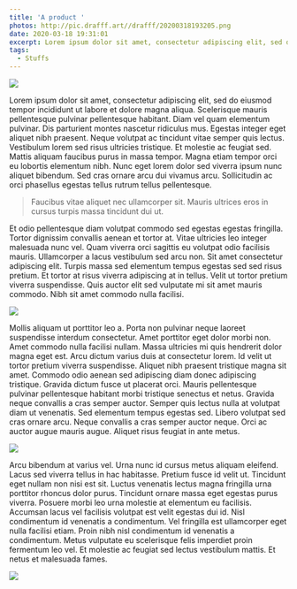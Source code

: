 ```yaml
---
title: 'A product '
photos: http://pic.drafff.art//drafff/20200318193205.png
date: 2020-03-18 19:31:01
excerpt: Lorem ipsum dolor sit amet, consectetur adipiscing elit, sed do eiusmod tempor incididunt ut labore et dolore magna aliqua. Ut enim ad minim veniam, quis nostrud exercitation ullamco laboris nisi ut aliquip ex ea commodo consequat. 
tags:
  - Stuffs
---
```



![](http://pic.drafff.art//drafff/20200318193407.png)

  
Lorem ipsum dolor sit amet, consectetur adipiscing elit, sed do eiusmod tempor incididunt ut labore et dolore magna aliqua. Scelerisque mauris pellentesque pulvinar pellentesque habitant. Diam vel quam elementum pulvinar. Dis parturient montes nascetur ridiculus mus. Egestas integer eget aliquet nibh praesent. Neque volutpat ac tincidunt vitae semper quis lectus. Vestibulum lorem sed risus ultricies tristique. Et molestie ac feugiat sed. Mattis aliquam faucibus purus in massa tempor. Magna etiam tempor orci eu lobortis elementum nibh. Nunc eget lorem dolor sed viverra ipsum nunc aliquet bibendum. Sed cras ornare arcu dui vivamus arcu. Sollicitudin ac orci phasellus egestas tellus rutrum tellus pellentesque.


> Faucibus vitae aliquet nec ullamcorper sit. Mauris ultrices eros in cursus turpis massa tincidunt dui ut. 


Et odio pellentesque diam volutpat commodo sed egestas egestas fringilla. Tortor dignissim convallis aenean et tortor at. Vitae ultricies leo integer malesuada nunc vel. Quam viverra orci sagittis eu volutpat odio facilisis mauris. Ullamcorper a lacus vestibulum sed arcu non. Sit amet consectetur adipiscing elit. Turpis massa sed elementum tempus egestas sed sed risus pretium. Et tortor at risus viverra adipiscing at in tellus. Velit ut tortor pretium viverra suspendisse. Quis auctor elit sed vulputate mi sit amet mauris commodo. Nibh sit amet commodo nulla facilisi.


![](http://pic.drafff.art//drafff/20200318193424.png)


Mollis aliquam ut porttitor leo a. Porta non pulvinar neque laoreet suspendisse interdum consectetur. Amet porttitor eget dolor morbi non. Amet commodo nulla facilisi nullam. Massa ultricies mi quis hendrerit dolor magna eget est. Arcu dictum varius duis at consectetur lorem. Id velit ut tortor pretium viverra suspendisse. Aliquet nibh praesent tristique magna sit amet. Commodo odio aenean sed adipiscing diam donec adipiscing tristique. Gravida dictum fusce ut placerat orci. Mauris pellentesque pulvinar pellentesque habitant morbi tristique senectus et netus. Gravida neque convallis a cras semper auctor. Semper quis lectus nulla at volutpat diam ut venenatis. Sed elementum tempus egestas sed. Libero volutpat sed cras ornare arcu. Neque convallis a cras semper auctor neque. Orci ac auctor augue mauris augue. Aliquet risus feugiat in ante metus.


![](http://pic.drafff.art//drafff/20200318193444.png)


Arcu bibendum at varius vel. Urna nunc id cursus metus aliquam eleifend. Lacus sed viverra tellus in hac habitasse. Pretium fusce id velit ut. Tincidunt eget nullam non nisi est sit. Luctus venenatis lectus magna fringilla urna porttitor rhoncus dolor purus. Tincidunt ornare massa eget egestas purus viverra. Posuere morbi leo urna molestie at elementum eu facilisis. Accumsan lacus vel facilisis volutpat est velit egestas dui id. Nisl condimentum id venenatis a condimentum. Vel fringilla est ullamcorper eget nulla facilisi etiam. Proin nibh nisl condimentum id venenatis a condimentum. Metus vulputate eu scelerisque felis imperdiet proin fermentum leo vel. Et molestie ac feugiat sed lectus vestibulum mattis. Et netus et malesuada fames.


![](http://pic.drafff.art//drafff/20200318193457.png)